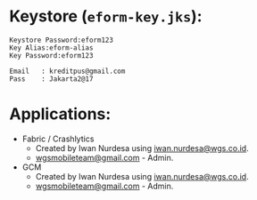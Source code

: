 # Keystore (`eform-key.jks`):

    Keystore Password:eform123
    Key Alias:eform-alias
    Key Password:eform123
    
    Email   : kreditpus@gmail.com
    Pass    : Jakarta2@17

# Applications:

* Fabric / Crashlytics
  * Created by Iwan Nurdesa using [iwan.nurdesa@wgs.co.id](mailto:iwan.nurdesa@wgs.co.id).
  * [wgsmobileteam@gmail.com](mailto:wgsmobileteam@gmail.com) - Admin.
* GCM
  * Created by Iwan Nurdesa using [iwan.nurdesa@wgs.co.id](mailto:iwan.nurdesa@wgs.co.id).
  * [wgsmobileteam@gmail.com](mailto:wgsmobileteam@gmail.com) - Admin.
